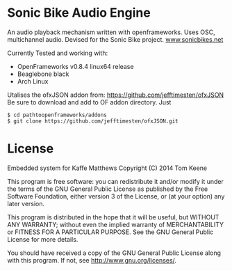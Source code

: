 Sonic Bike Audio Engine
============

An audio playback mechanism written with openframeworks. Uses OSC, multichannel audio. Devised for the Sonic Bike project. www.sonicbikes.net

Currently Tested and working with:

- OpenFrameworks v0.8.4 linux64 release
- Beaglebone black
- Arch Linux

Utalises the ofxJSON addon from: https://github.com/jefftimesten/ofxJSON<br />
Be sure to download and add to OF addon directory. Just <br />

    $ cd pathtoopenframeworks/addons 
    $ git clone https://github.com/jefftimesten/ofxJSON.git


License
=====================

Embedded system for Kaffe Matthews 
Copyright (C) 2014 Tom Keene

This program is free software: you can redistribute it and/or modify
it under the terms of the GNU General Public License as published by
the Free Software Foundation, either version 3 of the License, or
(at your option) any later version.

This program is distributed in the hope that it will be useful,
but WITHOUT ANY WARRANTY; without even the implied warranty of
MERCHANTABILITY or FITNESS FOR A PARTICULAR PURPOSE. See the
GNU General Public License for more details.

You should have received a copy of the GNU General Public License
along with this program. If not, see http://www.gnu.org/licenses/.
